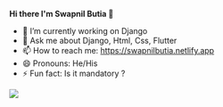 <b> Hi there I'm Swapnil Butia </b>👋

- 🔭 I’m currently working on Django
- 💬 Ask me about Django, Html, Css, Flutter
- 📫 How to reach me: https://swapnilbutia.netlify.app
- 😄 Pronouns: He/His
- ⚡ Fun fact: Is it mandatory ?


<img src= "https://github-readme-stats.vercel.app/api?username=swapnilbutia05&&show_icons=true&title_color=ffffff&icon_color=bb2acf&text_color=daf7dc&bg_color=151515">
